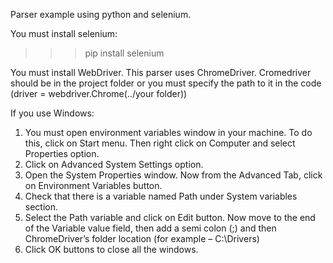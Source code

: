 Parser example using python and selenium.

You must install selenium:

>>> pip install selenium


You must install WebDriver. This parser uses ChromeDriver.
Cromedriver should be in the project folder or you must specify the path to it in the code (driver = webdriver.Chrome(../your folder)) 

If you use Windows:
1. You must open environment variables window in your machine. To do this, click on Start menu. Then right click on Computer and select Properties option.
2. Click on Advanced System Settings option.
3. Open the System Properties window. Now from the Advanced Tab, click on Environment Variables button.
4. Check that there is a variable named Path under System variables section.
5. Select the Path variable and click on Edit button. Now move to the end of the Variable value field, then add a semi colon (;) and then ChromeDriver’s folder location (for example – C:\Drivers\)
6. Click OK buttons to close all the windows.
